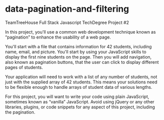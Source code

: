 # data-pagination-and-filtering
TeamTreeHouse Full Stack Javascript TechDegree Project #2

In this project, you'll use a common web development technique known as “pagination” to enhance the usability of a web page.

You'll start with a file that contains information for 42 students, including name, email, and picture. You'll start by using your JavaScript skills to display the first nine students on the page. Then you will add navigation, also known as pagination buttons, that the user can click to display different pages of students.

Your application will need to work with a list of any number of students, not just with the supplied array of 42 students. This means your solutions need to be flexible enough to handle arrays of student data of various lengths.

For this project, you will want to write your code using plain JavaScript, sometimes known as “vanilla” JavaScript. Avoid using jQuery or any other libraries, plugins, or code snippets for any aspect of this project, including the pagination.
